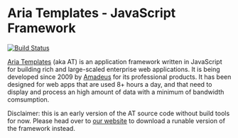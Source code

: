 # Aria Templates - JavaScript Framework
[![Build Status](https://secure.travis-ci.org/ariatemplates/ariatemplates.png?branch=master)](http://travis-ci.org/ariatemplates/ariatemplates)

[Aria Templates](http://ariatemplates.com/) (aka AT) is an application framework written in JavaScript for building rich and large-scaled enterprise web applications. It is being developed since 2009 by [Amadeus](http://www.amadeus.com) for its professional products. It has been designed for web apps that are used 8+ hours a day, and that need to display and process an high amount of data with a minimum of bandwidth comsumption.

Disclaimer: this is an early version of the AT source code without build tools for now. Please head over to [our website](http://ariatemplates.com/download) to download a runable version of the framework instead.